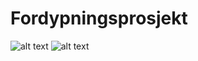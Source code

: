 # Fordypningsprosjekt
![alt text](https://i.imgur.com/df6nrXJ.gif)
![alt text](https://futurehealthcaretoday.com/wp-content/uploads/2018/09/hospital-pharmaceuticals.jpg)
